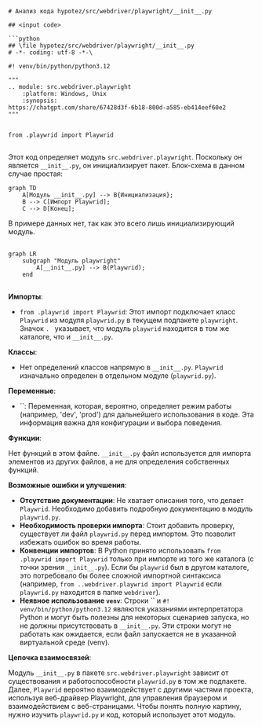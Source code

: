```MD
# Анализ кода hypotez/src/webdriver/playwright/__init__.py

## <input code>

```python
## \file hypotez/src/webdriver/playwright/__init__.py
# -*- coding: utf-8 -*-\

#! venv/bin/python/python3.12

"""
.. module: src.webdriver.playwright 
	:platform: Windows, Unix
	:synopsis:
https://chatgpt.com/share/67428d3f-6b18-800d-a585-eb414eef60e2
"""


from .playwrid import Playwrid
```

## <algorithm>

Этот код определяет модуль `src.webdriver.playwright`.  Поскольку он является `__init__.py`, он инициализирует пакет.  Блок-схема в данном случае простая:

```mermaid
graph TD
    A[Модуль __init__.py] --> B{Инициализация};
    B --> C[Импорт Playwrid];
    C --> D[Конец];
```

В примере данных нет, так как это всего лишь инициализирующий модуль.


## <mermaid>

```mermaid
graph LR
    subgraph "Модуль playwright"
        A[__init__.py] --> B(Playwrid);
    end
```

## <explanation>

**Импорты**:

- `from .playwrid import Playwrid`: Этот импорт подключает класс `Playwrid` из модуля `playwrid.py` в текущем подпакете `playwright`.  Значок `. ` указывает, что модуль `playwrid` находится в том же каталоге, что и `__init__.py`.  

**Классы**:

- Нет определений классов напрямую в `__init__.py`.   `Playwrid` изначально определен в отдельном модуле (`playwrid.py`).


**Переменные**:

- ``:  Переменная, которая, вероятно, определяет режим работы (например, 'dev', 'prod')  для дальнейшего использования в коде.  Эта информация важна для конфигурации и выбора поведения.



**Функции**:

Нет функций в этом файле. `__init__.py` файл используется для импорта элементов из других файлов, а не для определения собственных функций.


**Возможные ошибки и улучшения**:

- **Отсутствие документации**: Не хватает описания того, что делает `Playwrid`.  Необходимо добавить подробную документацию в модуль `playwrid.py`.
- **Необходимость проверки импорта**: Стоит добавить проверку, существует ли файл `playwrid.py` перед импортом. Это позволит избежать ошибок во время работы.
- **Конвенции импортов**:  В Python принято использовать `from .playwrid import Playwrid` только при импорте из того же каталога (с точки зрения `__init__.py`). Если бы `playwrid` был в другом каталоге, это потребовало бы более сложной импортной синтаксиса (например, `from ..webdriver.playwrid import Playwrid` если `playwrid.py` находится в папке `webdriver`).
- **Неявное использование `venv`**: Строки `` и `#! venv/bin/python/python3.12` являются указаниями интерпретатора Python и могут быть полезны для некоторых сценариев запуска, но не должны присутствовать в `__init__.py`. Эти строки могут не работать как ожидается, если файл запускается не в указанной виртуальной среде (venv).

**Цепочка взаимосвязей**:

Модуль `__init__.py` в пакете `src.webdriver.playwright` зависит от существования и работоспособности `playwrid.py` в том же подпакете.  Далее, `Playwrid` вероятно взаимодействует с другими частями проекта, используя веб-драйвер Playwright, для управления браузером и взаимодействием с веб-страницами.  Чтобы понять полную картину, нужно изучить `playwrid.py` и код, который использует этот модуль.